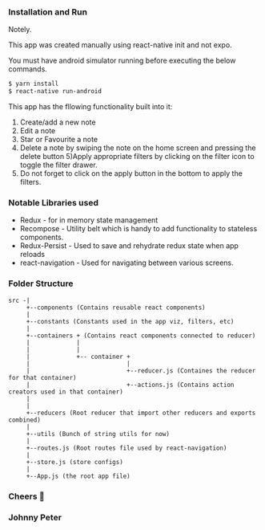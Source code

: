 ### Installation and Run

Notely.

This app was created manually using react-native init and not expo.

You must have android simulator running before executing the below commands.

```sh
$ yarn install
$ react-native run-android
```
This app has the fllowing functionality built into it:

1) Create/add a new note
2) Edit a note
3) Star or Favourite a note
4) Delete a note by swiping the note on the home screen and pressing the delete button
5)Apply appropriate filters by clicking on the filter icon to toggle the filter drawer.
6) Do not forget to click on the apply button in the bottom to apply the filters.

### Notable Libraries used
* Redux - for in memory state management
* Recompose - Utility belt which is handy to add functionality to stateless components.
* Redux-Persist - Used to save and rehydrate redux state when app reloads
* react-navigation - Used for navigating between various screens.

### Folder Structure
```
src -|
     +--components (Contains reusable react components)
     |
     +--constants (Constants used in the app viz, filters, etc)
     |
     +--containers + (Contains react components connected to reducer)
     |             |
     |             |
     |             +-- container +
     |                           |
     |                           +--reducer.js (Containes the reducer for that container)
     |                           +--actions.js (Contains action creators used in that container)
     |
     |
     +--reducers (Root reducer that import other reducers and exports combined)
     |
     +--utils (Bunch of string utils for now)
     |
     +--routes.js (Root routes file used by react-navigation)
     |
     +--store.js (store configs)
     |
     +--App.js (the root app file)
```

### Cheers 🥂
### Johnny Peter